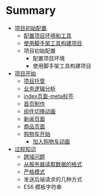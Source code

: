# Summary

* [项目初始配置](README.md)
  * [配置项目环境和工具](jiao-shou-jia-gong-ju.md)
  * [使用脚手架工具构建项目](shi-yong-jiao-shou-jia-gong-ju-gou-jian-xiang-mu.md)
  * 项目初始配置
    * 配置项目环境
    * 使用脚手架工具构建项目
* [项目开始](xiang-mu-kai-shi.md)
  * [项目托管](xiang-mu-tuo-guan.md)
  * [业务逻辑分析](ye-wu-luo-ji-fen-xi.md)
  * [index页面-meta标签](indexye-mian-meta-biao-qian.md)
  * [首页制作](ru-kou-han-shu-main-js.md)
  * [组件切换动画](zu-jian-qie-huan-dong-hua.md)
  * [新闻页面](xin-wen-lie-biao-ye-mian.md)
  * [商品页面](shang-pin-ye-mian.md)
  * [购物车开始](gou-wu-che-kai-shi.md)
    * [加入购物车动画](shang-pin-jie-suan-ye-mian.md)
* [过程知识](guo-cheng-zhi-shi.md)
  * [跨域问题](kua-yu-wen-ti.md)
  * [从服务器读取数据的格式](cong-fu-wu-qi-du-qu-shu-ju-de-ge-shi.md)
  * [严格模式](yan-ge-mo-shi.md)
  * 发送后端请求的几种方式
  * ES6 模板字符串

